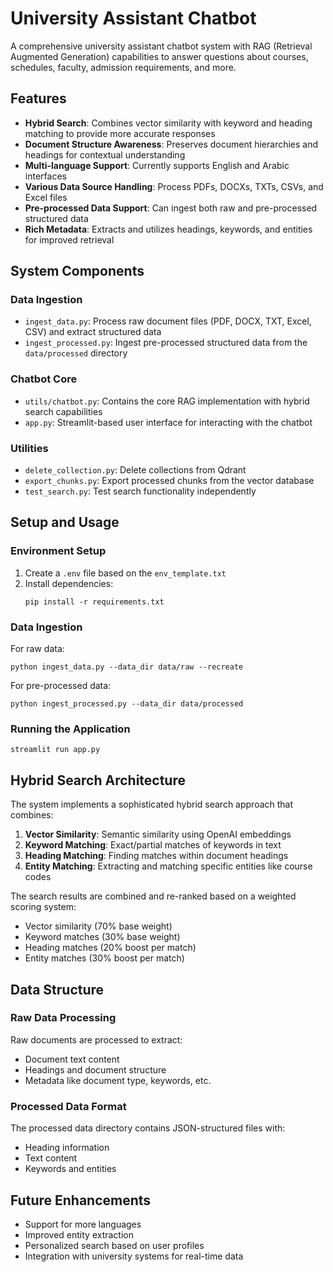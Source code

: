 # University Assistant Chatbot

A comprehensive university assistant chatbot system with RAG (Retrieval Augmented Generation) capabilities to answer questions about courses, schedules, faculty, admission requirements, and more.

## Features

- **Hybrid Search**: Combines vector similarity with keyword and heading matching to provide more accurate responses
- **Document Structure Awareness**: Preserves document hierarchies and headings for contextual understanding
- **Multi-language Support**: Currently supports English and Arabic interfaces
- **Various Data Source Handling**: Process PDFs, DOCXs, TXTs, CSVs, and Excel files
- **Pre-processed Data Support**: Can ingest both raw and pre-processed structured data
- **Rich Metadata**: Extracts and utilizes headings, keywords, and entities for improved retrieval

## System Components

### Data Ingestion

- `ingest_data.py`: Process raw document files (PDF, DOCX, TXT, Excel, CSV) and extract structured data
- `ingest_processed.py`: Ingest pre-processed structured data from the `data/processed` directory

### Chatbot Core

- `utils/chatbot.py`: Contains the core RAG implementation with hybrid search capabilities
- `app.py`: Streamlit-based user interface for interacting with the chatbot

### Utilities

- `delete_collection.py`: Delete collections from Qdrant
- `export_chunks.py`: Export processed chunks from the vector database
- `test_search.py`: Test search functionality independently

## Setup and Usage

### Environment Setup

1. Create a `.env` file based on the `env_template.txt`
2. Install dependencies:
   ```
   pip install -r requirements.txt
   ```

### Data Ingestion

For raw data:
```
python ingest_data.py --data_dir data/raw --recreate
```

For pre-processed data:
```
python ingest_processed.py --data_dir data/processed
```

### Running the Application

```
streamlit run app.py
```

## Hybrid Search Architecture

The system implements a sophisticated hybrid search approach that combines:

1. **Vector Similarity**: Semantic similarity using OpenAI embeddings
2. **Keyword Matching**: Exact/partial matches of keywords in text
3. **Heading Matching**: Finding matches within document headings
4. **Entity Matching**: Extracting and matching specific entities like course codes

The search results are combined and re-ranked based on a weighted scoring system:
- Vector similarity (70% base weight)
- Keyword matches (30% base weight)
- Heading matches (20% boost per match)
- Entity matches (30% boost per match)

## Data Structure

### Raw Data Processing

Raw documents are processed to extract:
- Document text content
- Headings and document structure
- Metadata like document type, keywords, etc.

### Processed Data Format

The processed data directory contains JSON-structured files with:
- Heading information
- Text content
- Keywords and entities

## Future Enhancements

- Support for more languages
- Improved entity extraction
- Personalized search based on user profiles
- Integration with university systems for real-time data 